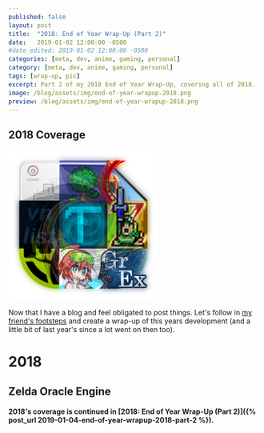 ```yaml
---
published: false
layout: post
title:  "2018: End of Year Wrap-Up (Part 2)"
date:   2019-01-02 12:00:00 -0500
#date_edited: 2019-01-02 12:00:00 -0500
categories: [meta, dev, anime, gaming, personal]
category: [meta, dev, anime, gaming, personal]
tags: [wrap-up, pic]
excerpt: Part 2 of my 2018 End of Year Wrap-Up, covering all of 2018.
image: /blog/assets/img/end-of-year-wrapup-2018.png
preview: /blog/assets/img/end-of-year-wrapup-2018.png
---
```

## 2018 Coverage

<img class="center-image" src="/blog/assets/img/end-of-year-wrapup-2018.png" alt="Preview of 2018">

Now that I have a blog and feel obligated to post things. Let's follow in [my friend's footsteps](https://blog.huguesross.net/2018/12/2018-end-of-year-wrap-up.html) and create a wrap-up of this years development (and a little bit of last year's since a lot went on then too).

# 2018

## Zelda Oracle Engine


#### 2018's coverage is continued in [2018: End of Year Wrap-Up (Part 2)]({% post_url 2019-01-04-end-of-year-wrapup-2018-part-2 %}).